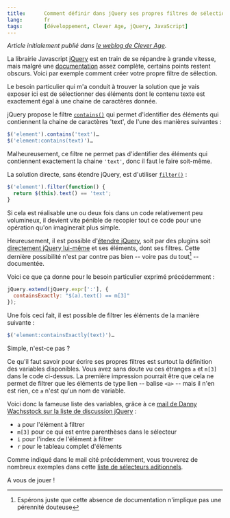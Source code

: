 ```yaml
--- 
title:      Comment définir dans jQuery ses propres filtres de sélection 
lang:       fr 
tags:       [développement, Clever Age, jQuery, JavaScript]
---
```


*Article initialement publié dans [le weblog de Clever Age](http://www.clever-age.com/veille/blog/comment-definir-dans-jquery-ses-propres-filtres-de-selection.html).*

La librairie Javascript [jQuery](http://jquery.com/) est en train de se répandre à grande vitesse, mais malgré une [documentation](http://docs.jquery.com/Main_Page) assez complète, certains points restent obscurs. Voici par exemple comment créer votre propre filtre de sélection.


Le besoin particulier qui m'a conduit à trouver la solution que je vais exposer ici est de sélectionner des éléments dont le contenu texte est exactement égal à une chaine de caractères donnée.

jQuery propose le filtre [`contains()`](http://docs.jquery.com/DOM/Traversing#contains.28_str_.29) qui permet d'identifier des éléments qui contiennent la chaine de caractères 'text', de l'une des manières suivantes :

```javascript
$('element').contains('text')…
$('element:contains(text)')…
```

Malheureusement, ce filtre ne permet pas d'identifier des éléments qui contiennent exactement la chaine `'text'`, donc il faut le faire soit-même.

La solution directe, sans étendre jQuery, est d'utiliser [`filter()`](http://docs.jquery.com/DOM/Traversing#filter.28_expression_.29) :

```javascript
$('element').filter(function() {
  return $(this).text() == 'text';
}
```

Si cela est réalisable une ou deux fois dans un code relativement peu volumineux, il devient vite pénible de recopier tout ce code pour une opération qu'on imaginerait plus simple.

Heureusement, il est possible d'[étendre jQuery](http://docs.jquery.com/Plugins/Authoring), soit par des plugins soit [directement jQuery lui-même](http://docs.jquery.com/Plugins/Authoring#Using_jQuery.extend_to_extend_jQuery_itself) et ses éléments, dont ses filtres. Cette dernière possibilité n'est par contre pas bien -- voire pas du tout[^1] -- documentée.

Voici ce que ça donne pour le besoin particulier exprimé précédemment :

```javascript
jQuery.extend(jQuery.expr[':'], {
  containsExactly: "$(a).text() == m[3]"
});
```

Une fois ceci fait, il est possible de filtrer les éléments de la manière suivante :

```javascript
$('element:containsExactly(text)')…
```

Simple, n'est-ce pas ?

Ce qu'il faut savoir pour écrire ses propres filtres est surtout la définition des variables disponibles. Vous avez sans doute vu ces étranges `a` et `m[3]` dans le code ci-dessus. La première impression pourrait être que cela ne permet de filtrer que les éléments de type lien -- balise `<a>` -- mais il n'en est rien, ce `a` n'est qu'un nom de variable.

Voici donc la fameuse liste des variables, grâce à ce [mail de Danny Wachsstock sur la liste de discussion jQuery](http://www.mail-archive.com/discuss@jquery.com/msg15863.html) :

- `a` pour l'élément à filtrer
- `m[3]` pour ce qui est entre parenthèses dans le sélecteur
- `i` pour l'index de l'élément à filtrer
- `r` pour le tableau complet d'éléments

Comme indiqué dans le mail cité précédemment, vous trouverez de nombreux exemples dans cette [liste de sélecteurs aditionnels](http://www.softwareunity.com/sandbox/JQueryMoreSelectors/).

A vous de jouer !


[^1]: Espérons juste que cette absence de documentation n'implique pas une pérennité douteuse

